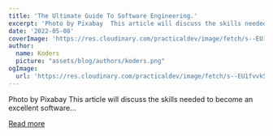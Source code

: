 ```yaml
---
title: 'The Ultimate Guide To Software Engineering.'
excerpt: 'Photo by Pixabay  This article will discuss the skills needed to become an excellent software...'
date: '2022-05-08'
coverImage: 'https://res.cloudinary.com/practicaldev/image/fetch/s--EU1fvvk5--/c_imagga_scale,f_auto,fl_progressive,h_420,q_auto,w_1000/https://images.pexels.com/photos/159872/book-open-pages-literature-159872.jpeg%3Fauto%3Dcompress%26cs%3Dtinysrgb%26w%3D1260%26h%3D750%26dpr%3D1'
author:
  name: Koders
  picture: "assets/blog/authors/koders.png"
ogImage:
  url: 'https://res.cloudinary.com/practicaldev/image/fetch/s--EU1fvvk5--/c_imagga_scale,f_auto,fl_progressive,h_420,q_auto,w_1000/https://images.pexels.com/photos/159872/book-open-pages-literature-159872.jpeg%3Fauto%3Dcompress%26cs%3Dtinysrgb%26w%3D1260%26h%3D750%26dpr%3D1'
---
```


Photo by Pixabay  This article will discuss the skills needed to become an excellent software...

[Read more](https://dev.to/wiseai/the-ultimate-guide-to-software-engineering-545e)

